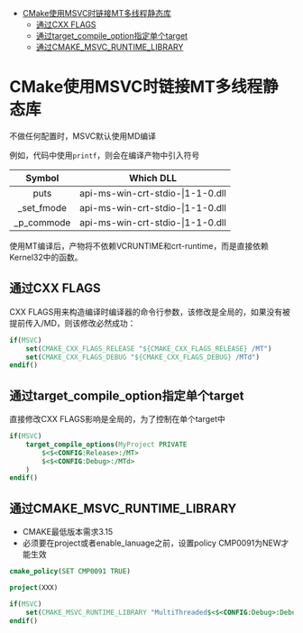 - [CMake使用MSVC时链接MT多线程静态库](#cmake使用msvc时链接mt多线程静态库)
  - [通过CXX FLAGS](#通过cxx-flags)
  - [通过target\_compile\_option指定单个target](#通过target_compile_option指定单个target)
  - [通过CMAKE\_MSVC\_RUNTIME\_LIBRARY](#通过cmake_msvc_runtime_library)

# CMake使用MSVC时链接MT多线程静态库

不做任何配置时，MSVC默认使用MD编译

例如，代码中使用`printf`，则会在编译产物中引入符号

|   Symbol   |            Which DLL             |
| :--------: | :------------------------------: |
|    puts    | api-ms-win-crt-stdio-\|1-1-0.dll |
| _set_fmode | api-ms-win-crt-stdio-\|1-1-0.dll |
| _p_commode | api-ms-win-crt-stdio-\|1-1-0.dll |

使用MT编译后，产物将不依赖VCRUNTIME和crt-runtime，而是直接依赖Kernel32中的函数。

## 通过CXX FLAGS

CXX FLAGS用来构造编译时编译器的命令行参数，该修改是全局的，如果没有被提前传入/MD，则该修改必然成功：

```CMake
if(MSVC)
    set(CMAKE_CXX_FLAGS_RELEASE "${CMAKE_CXX_FLAGS_RELEASE} /MT")
    set(CMAKE_CXX_FLAGS_DEBUG "${CMAKE_CXX_FLAGS_DEBUG} /MTd")
endif()
```

## 通过target_compile_option指定单个target

直接修改CXX FLAGS影响是全局的，为了控制在单个target中

```CMake
if(MSVC)
    target_compile_options(MyProject PRIVATE
        $<$<CONFIG:Release>:/MT>
        $<$<CONFIG:Debug>:/MTd>
    )
endif()
```

## 通过CMAKE_MSVC_RUNTIME_LIBRARY

- CMAKE最低版本需求3.15
- 必须要在project或者enable_lanuage之前，设置policy CMP0091为NEW才能生效

```CMake
cmake_policy(SET CMP0091 TRUE)

project(XXX)

if(MSVC)
    set(CMAKE_MSVC_RUNTIME_LIBRARY "MultiThreaded$<$<CONFIG:Debug>:Debug>")
endif()
```

